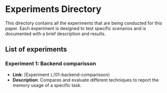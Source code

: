 # Experiments Directory

This directory contains all the experiments that are being conducted for this paper.
Each experiment is designed to test specific scenarios and is documented with a brief description and results.

## List of experiments

### Experiment 1: Backend comparisson
- **Link**: [Experiment (./01-backend-comparisson)
- **Description**: Compares and evaluate different techniques to report the memory usage of a specific task.